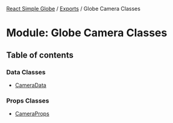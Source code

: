 [React Simple Globe](../README.md) / [Exports](../modules.md) / Globe Camera Classes

# Module: Globe Camera Classes

## Table of contents

### Data Classes

- [CameraData](../classes/Globe_Camera_Classes.CameraData.md)

### Props Classes

- [CameraProps](../classes/Globe_Camera_Classes.CameraProps.md)
